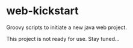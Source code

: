 # web-kickstart
Groovy scripts to initiate a new java web project.

This project is not ready for use.  Stay tuned...
